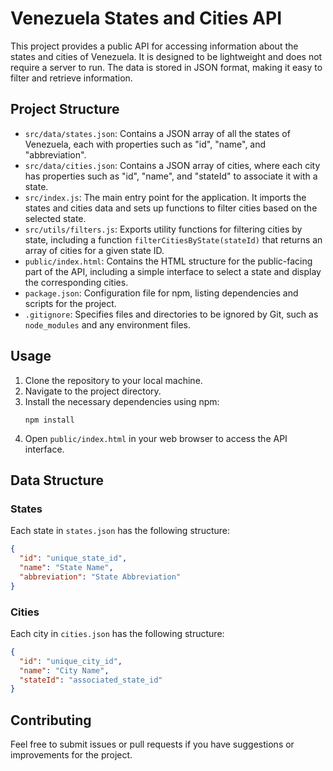 # Venezuela States and Cities API

This project provides a public API for accessing information about the states and cities of Venezuela. It is designed to be lightweight and does not require a server to run. The data is stored in JSON format, making it easy to filter and retrieve information.

## Project Structure

- `src/data/states.json`: Contains a JSON array of all the states of Venezuela, each with properties such as "id", "name", and "abbreviation".
- `src/data/cities.json`: Contains a JSON array of cities, where each city has properties such as "id", "name", and "stateId" to associate it with a state.
- `src/index.js`: The main entry point for the application. It imports the states and cities data and sets up functions to filter cities based on the selected state.
- `src/utils/filters.js`: Exports utility functions for filtering cities by state, including a function `filterCitiesByState(stateId)` that returns an array of cities for a given state ID.
- `public/index.html`: Contains the HTML structure for the public-facing part of the API, including a simple interface to select a state and display the corresponding cities.
- `package.json`: Configuration file for npm, listing dependencies and scripts for the project.
- `.gitignore`: Specifies files and directories to be ignored by Git, such as `node_modules` and any environment files.

## Usage

1. Clone the repository to your local machine.
2. Navigate to the project directory.
3. Install the necessary dependencies using npm:
   ```
   npm install
   ```
4. Open `public/index.html` in your web browser to access the API interface.

## Data Structure

### States

Each state in `states.json` has the following structure:
```json
{
  "id": "unique_state_id",
  "name": "State Name",
  "abbreviation": "State Abbreviation"
}
```

### Cities

Each city in `cities.json` has the following structure:
```json
{
  "id": "unique_city_id",
  "name": "City Name",
  "stateId": "associated_state_id"
}
```

## Contributing

Feel free to submit issues or pull requests if you have suggestions or improvements for the project.